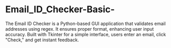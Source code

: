 # Email_ID_Checker-Basic-
The Email ID Checker is a Python-based GUI application that validates email addresses using regex. It ensures proper format, enhancing user input accuracy. Built with Tkinter for a simple interface, users enter an email, click "Check," and get instant feedback.
